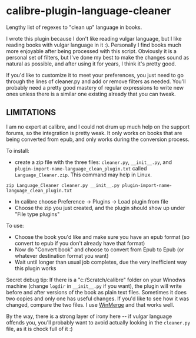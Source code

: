 # calibre-plugin-language-cleaner
Lengthy list of regexes to "clean up" language in books.

I wrote this plugin because I don't like reading vulgar language, but I like reading books with vulgar language in it :). Personally I find books much more enjoyable after being processed with this script. Obviously it is a personal set of filters, but I've done my best to make the changes sound as natural as possible, and after using it for years, I think it's pretty good.

If you'd like to customize it to meet your preferences, you just need to go through the lines of cleaner.py and add or remove filters as needed. You'll probably need a pretty good mastery of regular expressions to write new ones unless there is a similar one existing already that you can tweak.

## LIMITATIONS

I am no expert at calibre, and I could not drum up much help on the support forums, so the integration is pretty weak. It only works on books that are being converted from epub, and only works during the conversion process.

To install:
* create a zip file with the three files: `cleaner.py`, `__init__.py`, and `plugin-import-name-language_clean_plugin.txt` called `Language_Cleaner.zip`. This command may help in Linux.

`zip Language_Cleaner cleaner.py __init__.py plugin-import-name-language_clean_plugin.txt`

* In calibre choose Preference -> Plugins -> Load plugin from file
* Choose the zip you just created, and the plugin should show up under "File type plugins"

To use:
* Choose the book you'd like and make sure you have an epub format (so convert to epub if you don't already have that format)
* Now do "Convert book" and choose to convert from Epub to Epub (or whatever destination format you want)
* Wait until longer than usual job completes, due the very inefficient way this plugin works

Secret debug tip:
If there is a "c:/Scratch/calibre" folder on your Winodws machine (change `logdir` in `__init__.py` if you want), the plugin will write before and after versions of the book as plain text files. Sometimes it does two copies and only one has useful changes. If you'd like to see how it was changed, compare the two files. I use [WinMerge](http://winmerge.org/) and that works well.

By the way, there is a strong layer of irony here -- if vulgar language offends you, you'll probably want to avoid actually looking in the `cleaner.py` file, as it is chock full of it :)

